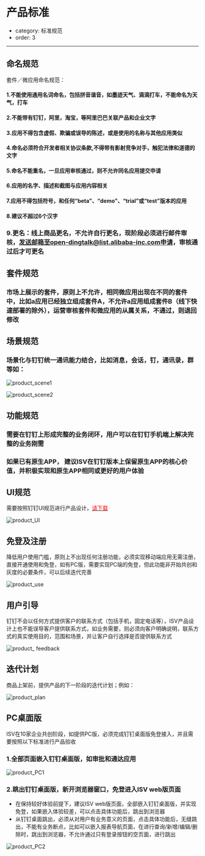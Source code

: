 # 产品标准
- category: 标准规范
- order: 3---
## 命名规范
套件／微应用命名规范：#### 1.不能使用通用名词命名，包括拼音谐音，如墨迹天气、滴滴打车，不能命名为天气，打车#### 2.不能带有钉钉，阿里，淘宝，等阿里巴巴关联产品和企业文字#### 3.应用不得包含虚假、欺骗或误导的陈述，或是使用的名称与其他应用类似#### 4.命名必须符合开发者相关协议条款,不得带有影射竞争对手，触犯法律和道德的文字#### 5.命名不能重名，一旦应用审核通过，则不允许同名应用提交申请#### 6.应用的名字、描述和截图与应用内容相关#### 7.应用不得包括符号，和任何“beta”、“demo”、“trial”或“test”版本的应用#### 8.建议不超过6个汉字
### 9.更名：线上商品更名，不允许自行更名，现阶段必须进行邮件审核，发送邮箱至open-dingtalk@list.alibaba-inc.com申请，审核通过后才可更名

## 套件规范
### 市场上展示的套件，原则上不允许，相同微应用出现在不同的套件中，比如a应用已经独立组成套件A，不允许a应用组成套件B（线下快速部署的除外），运营审核套件和微应用的从属关系，不通过，则退回修改

## 场景规范

### 场景化与钉钉统一通讯能力结合，比如消息，会话，钉，通讯录，群等如：

![product_scene1](https://img.alicdn.com/tps/TB1FUmiLXXXXXauXFXXXXXXXXXX-431-613.png)
![product_scene2](https://img.alicdn.com/tps/TB1EgabLXXXXXXIXVXXXXXXXXXX-467-556.png)

## 功能规范 

### 需要在钉钉上形成完整的业务闭环，用户可以在钉钉手机端上解决完整的业务刚需

### 如果已有原生APP， 建议ISV在钉钉版本上保留原生APP的核心价值，并积极实现和原生APP相同或更好的用户体验

## UI规范 
需要按照钉钉UI规范进行产品设计，[<font color=red >请下载</font>](http://download.taobaocdn.com/freedom/30563/compress/p1a5tl8v1d1fk91l9l15cu1vnp54l4.zip)
![product_UI](https://img.alicdn.com/tps/TB18eWkLXXXXXcnXpXXXXXXXXXX-528-223.png)

## 免登及注册 
降低用户使用门槛，原则上不出现任何注册功能，必须实现移动端应用无需注册，直接开通使用和免登，如有PC版，需要实现PC端的免登，但此功能非开始共创和灰度的必要条件，可以后续迭代完善
![product_use](https://img.alicdn.com/tps/TB1ZNx3LXXXXXaIaXXXXXXXXXXX-644-575.png)

## 用户引导 
钉钉不会以任何方式提供客户的联系方式（包括手机，固定电话等），ISV产品设计上也不能误导客户提供联系方式，如业务需要，则必须向客户明确说明，联系方式的真实使用目的，范围和场景，并让客户自行选择是否提供联系方式

![product_ feedback](https://img.alicdn.com/tps/TB17mSwLXXXXXXeXXXXXXXXXXXX-419-505.png)

## 迭代计划 
商品上架前，提供产品的下一阶段的迭代计划；例如：
![product_plan](https://img.alicdn.com/tps/TB17mSwLXXXXXXeXXXXXXXXXXXX-419-505.png)

## PC桌面版
ISV在10家企业共创阶段，如提供PC版，必须完成钉钉桌面版免登接入，并且需要按照以下标准进行产品验收
### 1.全部页面嵌入钉钉桌面版，如审批和通达应用
![product_PC1](https://img.alicdn.com/tps/TB1WAkELpXXXXXjXFXXXXXXXXXX-865-588.png)
### 2.跳出钉钉桌面版，新开浏览器窗口，免登进入ISV web版页面
- 在保持较好体验前提下，建议ISV web版页面，全部嵌入钉钉桌面版，并实现免登，如果嵌入体验较差，可以点击具体功能后，跳出到浏览器- 从钉钉桌面跳出，必须从对用户有业务意义的页面，点击具体功能后，无缝跳出，不能有业务断点，比如可以嵌入报表导航页面，在进行查询/新增/编辑/删除时，跳出到浏览器，不允许通过只有登录按钮的空页面，进行跳出

![product_PC2](https://img.alicdn.com/tps/TB1nJcCLpXXXXamXFXXXXXXXXXX-865-588.png)

